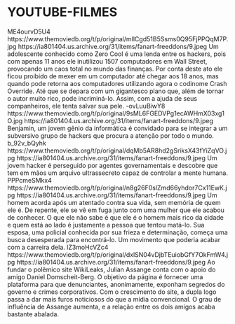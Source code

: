 # YOUTUBE-FILMES

<item>
<title>[COLOR silver][B] HACKERS - PIRATAS DO COMPUTADOR 1995 [/COLOR][/B][COLOR yellow]  FULL HD  [B][/COLOR][/B]</title>
<utube>ME4ourvD5U4</utube>
<thumbnail>https://www.themoviedb.org/t/p/original/mIlCgd51B5Ssms0Q95FjPPQqM7P.jpg</thumbnail>
<fanart>https://ia801404.us.archive.org/31/items/fanart-freeddons/9.jpeg</fanart>
<info>Um adolescente conhecido como Zero Cool é uma lenda entre os hackers, pois com apenas 11 anos ele inutilizou 1507 computadores em Wall Street, provocando um caos total no mundo das finanças. Por conta deste ato ele ficou proibido de mexer em um computador até chegar aos 18 anos, mas quando pode retorna aos computadores utilizando agora o codinome Crash Override. Até que se depara com um gigantesco plano que, além de tornar o autor muito rico, pode incriminá-lo. Assim, com a ajuda de seus companheiros, ele tenta salvar sua pele.</info>
</item>

<item>
<title>[COLOR silver][B] INVASORES - NENHUM SISTEMA ESTA Á SALVO [/COLOR][/B][COLOR yellow]  FULL HD  [B][/COLOR][/B]</title>
<utube>-ovLuuBiwY8</utube>
<thumbnail>https://www.themoviedb.org/t/p/original/9sML6FGEDVPg1ecAWHmX03xg1O.jpg</thumbnail>
<fanart>https://ia801404.us.archive.org/31/items/fanart-freeddons/9.jpeg</fanart>
<info>Benjamin, um jovem gênio da informática é convidado para se integrar a um subversivo grupo de hackers que procura a atenção por todo o mundo.</info>
</item>

<item>
<title>[COLOR silver][B] HACKER - O INIMIGO AO MEU REDOR [/COLOR][/B][COLOR yellow]  FULL HD  [B][/COLOR][/B]</title>
<utube>b_92v_bQyhk</utube>
<thumbnail>https://www.themoviedb.org/t/p/original/dqMb5AR8hd2gSriksX43fYiZqVO.jpg</thumbnail>
<fanart>https://ia801404.us.archive.org/31/items/fanart-freeddons/9.jpeg</fanart>
<info>Um jovem hacker é perseguido por agentes governamentais e descobre que tem em mãos um arquivo ultrassecreto capaz de controlar a mente humana.</info>
</item>

<item>
<title>[COLOR silver][B] HACKER DE SÃO FRANCISCO [/COLOR][/B][COLOR yellow]  FULL HD  [B][/COLOR][/B]</title>
<utube>PPPcmeSMkx4</utube>
<thumbnail>https://www.themoviedb.org/t/p/original/n8g26F0slZmd66yhdor7Cx11EwK.jpg</thumbnail>
<fanart>https://ia801404.us.archive.org/31/items/fanart-freeddons/9.jpeg</fanart>
<info>Um homem acorda após um atentado contra sua vida, sem memória de quem ele é. De repente, ele se vê em fuga junto com uma mulher que ele acabou de conhecer. O que ele não sabe é que ele é o homem mais rico da cidade e quem está ao lado é justamente a pessoa que tentou matá-lo. Sua esposa, uma policial conhecida por sua frieza e determinação, começa uma busca desesperada para encontrá-lo. Um movimento que poderia acabar com a carreira dela.</info>
</item>

<item>
<title>[COLOR silver][B] HACKER - O QUINTO PODER [/COLOR][/B][COLOR yellow]  FULL HD  [B][/COLOR][/B]</title>
<utube>lZ3moHcVZc4</utube>
<thumbnail>https://www.themoviedb.org/t/p/original/dxlSN04vDjbTEuiobGfY7OkFmW4.jpg</thumbnail>
<fanart>https://ia801404.us.archive.org/31/items/fanart-freeddons/9.jpeg</fanart>
<info>Ao fundar o polêmico site WikiLeaks, Julian Assange conta com o apoio do amigo Daniel Domscheit-Berg. O objetivo da página é fornecer uma plataforma para que denunciantes, anonimamente, exponham segredos do governo e crimes corporativos. Com o crescimento do site, a dupla logo passa a dar mais furos noticiosos do que a mídia convencional. O grau de influência de Assange aumenta, e a relação entre os dois amigos acaba bastante abalada.</info>
</item>
